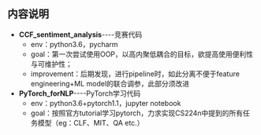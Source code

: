 ## 内容说明
- __CCF_sentiment_analysis__----竞赛代码
  - env：python3.6，pycharm
  - goal：第一次尝试使用OOP，以高内聚低耦合的目标，欲提高使用便利性与可维护性；
  - improvement：后期发现，进行pipeline时，如此分离不便于feature engineering+ML model的联合调参，此部分须改进
- __PyTorch_forNLP__----PyTorch学习代码
  - env：python3.6+pytorch1.1，jupyter notebook
  - goal：按照官方tutorial学习pytorch，力求实现CS224n中提到的所有任务模型（eg：CLF、MIT、QA etc.）

